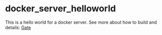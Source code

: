 # docker_server_helloworld
This is a hello world for a docker server.
See more about how to build and details: 
[Gate](https://mint-side-571.notion.site/Win11-docker-f22b8f7de4724c4999612b3c25dde494)